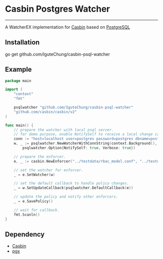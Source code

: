 # Casbin Postgres Watcher
---
A WatcherEX implementation for [Casbin](https://github.com/casbin/casbin) based on [PostgreSQL](https://www.postgresql.org)

## Installation

  go get github.com/IguteChung/casbin-psql-watcher

## Example

```go
package main

import (
	"context"
	"fmt"

	psqlwatcher "github.com/IguteChung/casbin-psql-watcher"
	"github.com/casbin/casbin/v2"
)

func main() {
	// prepare the watcher with local psql server.
	// for demo purpose, enable NotifySelf to receive a local change callback.
	conn := "host=localhost user=postgres password=postgres dbname=postgres port=5432"
	w, _ := psqlwatcher.NewWatcherWithConnString(context.Background(), conn,
		psqlwatcher.Option{NotifySelf: true, Verbose: true})

	// prepare the enforcer.
	e, _ := casbin.NewEnforcer("../testdata/rbac_model.conf", "../testdata/rbac_policy.csv")

	// set the watcher for enforcer.
	_ = e.SetWatcher(w)

	// set the default callback to handle policy changes.
	_ = w.SetUpdateCallback(psqlwatcher.DefaultCallback(e))

	// update the policy and notify other enforcers.
	_ = e.SavePolicy()

	// wait for callback.
	fmt.Scanln()
}
```

## Dependency

- [Casbin](https://github.com/casbin/casbin)
- [pgx](https://github.com/jackc/pgx)
